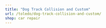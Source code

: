 ```yaml
---
title: "Dog Track Collision and Custom"
url: /toledo/dog-track-collision-and-custom/
shop: car repair
---
```

